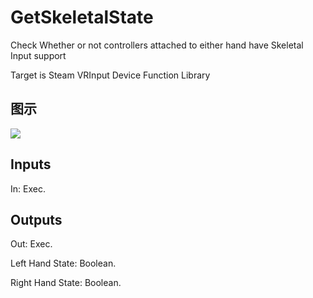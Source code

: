 # GetSkeletalState

Check Whether or not controllers attached to either hand have Skeletal Input support

Target is Steam VRInput Device Function Library

## 图示

![]($-20221218-21043225.png)

## Inputs

In: Exec.  

## Outputs

Out: Exec.

Left Hand State: Boolean.

Right Hand State: Boolean.

